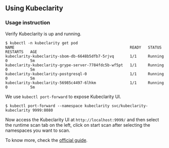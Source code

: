 ## Using Kubeclarity

### Usage instruction

Verify Kubeclarity is up and running.
```
$ kubectl -n kubeclarity get pod
NAME                                                   READY   STATUS    RESTARTS   AGE
kubeclarity-kubeclarity-sbom-db-6648b5dfb7-5rjvq       1/1     Running   0          5m
kubeclarity-kubeclarity-grype-server-7784fdc5b-wf5pt   1/1     Running   0          5m
kubeclarity-kubeclarity-postgresql-0                   1/1     Running   0          5m
kubeclarity-kubeclarity-56985c4497-6lhkm               1/1     Running   0          5m
```

We use `kubectl port-forward` to expose Kubeclarity UI.
```
$ kubectl port-forward --namespace kubeclarity svc/kubeclarity-kubeclarity 9999:8080
```
Now access the Kubeclarity UI at `http://localhost:9999/` and then select the runtime scan tab on the left, click on start scan after selecting the namespaces you want to scan.

To know more, check the [official guide](https://github.com/cisco-open/kubei).
